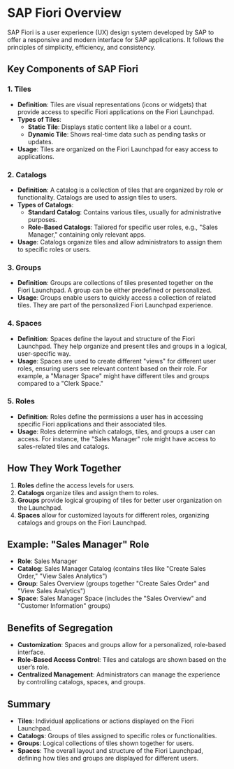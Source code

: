 # SAP Fiori Overview

SAP Fiori is a user experience (UX) design system developed by SAP to offer a responsive and modern interface for SAP applications. It follows the principles of simplicity, efficiency, and consistency.

## Key Components of SAP Fiori

### 1. **Tiles**
- **Definition**: Tiles are visual representations (icons or widgets) that provide access to specific Fiori applications on the Fiori Launchpad.
- **Types of Tiles**:
  - **Static Tile**: Displays static content like a label or a count.
  - **Dynamic Tile**: Shows real-time data such as pending tasks or updates.
- **Usage**: Tiles are organized on the Fiori Launchpad for easy access to applications.

### 2. **Catalogs**
- **Definition**: A catalog is a collection of tiles that are organized by role or functionality. Catalogs are used to assign tiles to users.
- **Types of Catalogs**:
  - **Standard Catalog**: Contains various tiles, usually for administrative purposes.
  - **Role-Based Catalogs**: Tailored for specific user roles, e.g., "Sales Manager," containing only relevant apps.
- **Usage**: Catalogs organize tiles and allow administrators to assign them to specific roles or users.

### 3. **Groups**
- **Definition**: Groups are collections of tiles presented together on the Fiori Launchpad. A group can be either predefined or personalized.
- **Usage**: Groups enable users to quickly access a collection of related tiles. They are part of the personalized Fiori Launchpad experience.

### 4. **Spaces**
- **Definition**: Spaces define the layout and structure of the Fiori Launchpad. They help organize and present tiles and groups in a logical, user-specific way.
- **Usage**: Spaces are used to create different "views" for different user roles, ensuring users see relevant content based on their role. For example, a "Manager Space" might have different tiles and groups compared to a "Clerk Space."

### 5. **Roles**
- **Definition**: Roles define the permissions a user has in accessing specific Fiori applications and their associated tiles.
- **Usage**: Roles determine which catalogs, tiles, and groups a user can access. For instance, the "Sales Manager" role might have access to sales-related tiles and catalogs.

## How They Work Together

1. **Roles** define the access levels for users.
2. **Catalogs** organize tiles and assign them to roles.
3. **Groups** provide logical grouping of tiles for better user organization on the Launchpad.
4. **Spaces** allow for customized layouts for different roles, organizing catalogs and groups on the Fiori Launchpad.

## Example: "Sales Manager" Role

- **Role**: Sales Manager
- **Catalog**: Sales Manager Catalog (contains tiles like "Create Sales Order," "View Sales Analytics")
- **Group**: Sales Overview (groups together "Create Sales Order" and "View Sales Analytics")
- **Space**: Sales Manager Space (includes the "Sales Overview" and "Customer Information" groups)

## Benefits of Segregation

- **Customization**: Spaces and groups allow for a personalized, role-based interface.
- **Role-Based Access Control**: Tiles and catalogs are shown based on the user’s role.
- **Centralized Management**: Administrators can manage the experience by controlling catalogs, spaces, and groups.

## Summary

- **Tiles**: Individual applications or actions displayed on the Fiori Launchpad.
- **Catalogs**: Groups of tiles assigned to specific roles or functionalities.
- **Groups**: Logical collections of tiles shown together for users.
- **Spaces**: The overall layout and structure of the Fiori Launchpad, defining how tiles and groups are displayed for different users.
